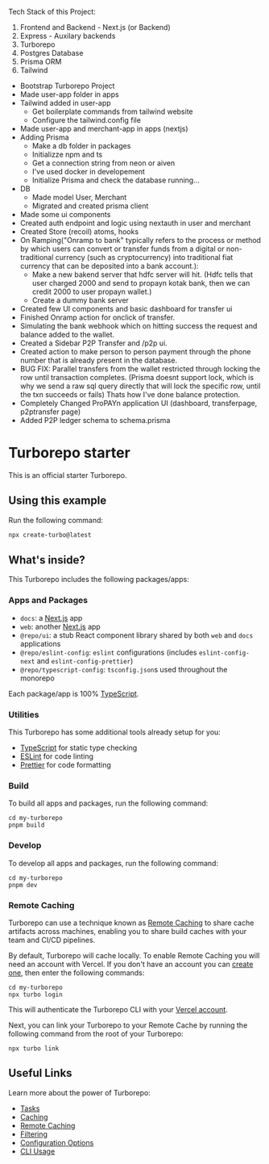 Tech Stack of this Project:
1. Frontend and Backend - Next.js (or Backend)
2. Express - Auxilary backends
3. Turborepo
4. Postgres Database
5. Prisma ORM
6. Tailwind
 


 

- Bootstrap Turborepo Project
- Made user-app folder in apps
- Tailwind added in user-app
    - Get boilerplate commands from tailwind website
    - Configure the tailwind.config file
- Made user-app and merchant-app in apps (nextjs)
- Adding Prisma
    - Make a db folder in packages
    - Initializze npm and ts
    - Get a connection string from neon or aiven
    - I've used docker in developement
    - Initialize Prisma and check the database running...
- DB
    - Made model User, Merchant
    - Migrated and created prisma client
- Made some ui components
- Created auth endpoint and logic using nextauth in user and merchant
- Created Store (recoil) atoms, hooks
- On Ramping("Onramp to bank" typically refers to the process or method by which users can convert or transfer funds from a digital or non-traditional currency (such as cryptocurrency) into traditional fiat currency that can be deposited into a bank account.):
    - Make a new bakend server that hdfc server will hit.
    (Hdfc tells that user charged 2000 and send to propayn kotak bank, then we can credit 2000 to user propayn wallet.)
    - Create a dummy bank server
- Created few UI components and basic dashboard for transfer ui
- Finished Onramp action for onclick of transfer.
- Simulating the bank webhook which on hitting success the request and balance added to the wallet.
- Created a Sidebar P2P Transfer and /p2p ui.
- Created action to make person to person payment through the phone number that is already present in the database.
- BUG FIX: Parallel transfers from the wallet restricted through locking the row until transaction completes.
    (Prisma doesnt support lock, which is why we send a raw sql query directly that will lock the specific row, until the txn succeeds or fails)
    Thats how I've done balance protection.
- Completely Changed ProPAYn application UI (dashboard, transferpage, p2ptransfer page)
- Added P2P ledger schema to schema.prisma
























































# Turborepo starter

This is an official starter Turborepo.

## Using this example

Run the following command:

```sh
npx create-turbo@latest
```

## What's inside?

This Turborepo includes the following packages/apps:

### Apps and Packages

- `docs`: a [Next.js](https://nextjs.org/) app
- `web`: another [Next.js](https://nextjs.org/) app
- `@repo/ui`: a stub React component library shared by both `web` and `docs` applications
- `@repo/eslint-config`: `eslint` configurations (includes `eslint-config-next` and `eslint-config-prettier`)
- `@repo/typescript-config`: `tsconfig.json`s used throughout the monorepo

Each package/app is 100% [TypeScript](https://www.typescriptlang.org/).

### Utilities

This Turborepo has some additional tools already setup for you:

- [TypeScript](https://www.typescriptlang.org/) for static type checking
- [ESLint](https://eslint.org/) for code linting
- [Prettier](https://prettier.io) for code formatting

### Build

To build all apps and packages, run the following command:

```
cd my-turborepo
pnpm build
```

### Develop

To develop all apps and packages, run the following command:

```
cd my-turborepo
pnpm dev
```

### Remote Caching

Turborepo can use a technique known as [Remote Caching](https://turbo.build/repo/docs/core-concepts/remote-caching) to share cache artifacts across machines, enabling you to share build caches with your team and CI/CD pipelines.

By default, Turborepo will cache locally. To enable Remote Caching you will need an account with Vercel. If you don't have an account you can [create one](https://vercel.com/signup), then enter the following commands:

```
cd my-turborepo
npx turbo login
```

This will authenticate the Turborepo CLI with your [Vercel account](https://vercel.com/docs/concepts/personal-accounts/overview).

Next, you can link your Turborepo to your Remote Cache by running the following command from the root of your Turborepo:

```
npx turbo link
```

## Useful Links

Learn more about the power of Turborepo:

- [Tasks](https://turbo.build/repo/docs/core-concepts/monorepos/running-tasks)
- [Caching](https://turbo.build/repo/docs/core-concepts/caching)
- [Remote Caching](https://turbo.build/repo/docs/core-concepts/remote-caching)
- [Filtering](https://turbo.build/repo/docs/core-concepts/monorepos/filtering)
- [Configuration Options](https://turbo.build/repo/docs/reference/configuration)
- [CLI Usage](https://turbo.build/repo/docs/reference/command-line-reference)
